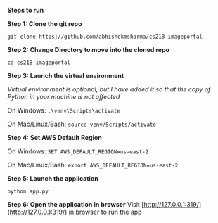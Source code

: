 **Steps to run**

**Step 1: Clone the git repo**

    git clone https://github.com/abhishekmsharma/cs218-imageportal

**Step 2: Change Directory to move into the cloned repo**

    cd cs218-imageportal

**Step 3: Launch the virtual environment** 

*Virtual environment is optional, but I have added it so that the copy of Python in your machine is not affected*

On Windows: `.\venv\Scripts\activate`

On Mac/Linux/Bash: `source venv/Scripts/activate`

**Step 4: Set AWS Default Region**

On Windows: `SET AWS_DEFAULT_REGION=us-east-2`

On Mac/Linux/Bash: `export AWS_DEFAULT_REGION=us-east-2`

**Step 5: Launch the application**

    python app.py

**Step 6: Open the application in browser**
Visit [http://127.0.0.1:319/](http://127.0.0.1:319/)  in browser to run the app
